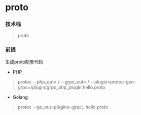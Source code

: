 # proto
### 技术栈
> proto

### 前提
生成proto配套代码
- PHP
> protoc --php_out=./ --grpc_out=./ --plugin=protoc-gen-grpc=/plugin/grpc_php_plugin hello.proto

- Golang
> protoc --go_out=plugins=grpc:. hello.proto

